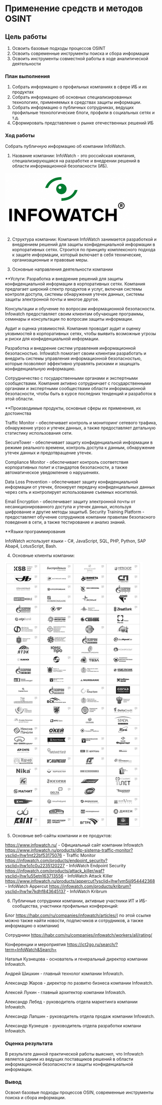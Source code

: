 # Применение средств и методов OSINT

## Цель работы

1. Освоить базовые подходы процессов OSINT
2. Освоить современные инструменты поиска и сбора информации
3. Освоить инструменты совместной работы в ходе аналитической деятельности

### План выполнения

1. Собрать информацию о профильных компаниях в сфере ИБ и их продуктах
2. Собрать информацию об основных специализированных технологиях, применяемых в средствах защиты информации.
3. Собрать информацию о публичных сотрудниках, ведущих профильные технологические блоги, профили в социальных сетях и т.д.
4. Сформировать представление о рынке отечественных решений ИБ

### Ход работы

Собрать публичную информацию об компании InfoWatch.

1. Название компании:
InfoWatch - это российская компания, специализирующаяся на разработке и внедрении решений в области информационной безопасности (ИБ). 

![](skrin/1.png)

2. Структура компании:
Компания InfoWatch занимается разработкой и внедрением решений для защиты конфиденциальной информации в корпоративных сетях. Строится по принципу комплексного подхода к защите информации, который включает в себя технические, организационные и правовые меры.

3. Основные направления деятельности компании

**Услуги: 
Разработка и внедрение решений для защиты конфиденциальной информации в корпоративных сетях. Компания предлагает широкий спектр продуктов и услуг, включая системы контроля доступа, системы обнаружения утечек данных, системы защиты электронной почты и многое другое.

Консультации и обучение по вопросам информационной безопасности. Infowatch предоставляет своим клиентам обучающие программы, семинары и консультации по вопросам защиты информации.

Аудит и оценка уязвимостей. Компания проводит аудит и оценку уязвимостей в корпоративных сетях, чтобы выявить возможные угрозы и риски для конфиденциальной информации.

Разработка и внедрение систем управления информационной безопасностью. Infowatch помогает своим клиентам разработать и внедрить системы управления информационной безопасностью, которые позволяют эффективно управлять рисками и защищать конфиденциальную информацию.

Сотрудничество с государственными органами и экспертными сообществами. Компания активно сотрудничает с государственными органами и экспертными сообществами области информационной безопасности, чтобы быть в курсе последних тенденций и разработок в этой области.

**Производимые продукты, основные сферы их применения, их достоинства

Traffic Monitor - обеспечивает контроль и мониторинг сетевого трафика, обнаружение угроз и утечек данных, а также предоставляет детальную статистику использования сети.

SecureTower - обеспечивает защиту конфиденциальной информации в режиме реального времени, контроль доступа к данным, обнаружение утечек данных и предотвращение утечек.

Compliance Monitor - обеспечивает контроль соответствия корпоративных полит и стандартов безопасности, а также автоматическое уведомление о нарушениях.

Data Loss Prevention - обеспечивает защиту конфиденциальной информации от утечек, блокирует передачу конфиденциальных данных через сеть и контролирует использование съемных носителей.

Email Encryption - обеспечивает защиту электронной почты от несанкционированного доступа и утечек данных, используя шифрование и другие методы защиты6. Security Training Platform - предоставляет обучение сотрудников компании правилам безопасного поведения в сети, а также тестирование и анализ знаний.

**Языки программирования

InfoWatch использует языки -  C#, JavaScript, SQL, PHP, Python, SAP Abap4, LotusScript, 
Bash.

4. Основные клиенты компании:

![](skrin/2.png)

5. Основные веб-сайты компании и ее продуктов:

https://www.infowatch.ru/ - Официальный сайт компании Infowatch
https://www.infowatch.ru/products/dlp-sistema-traffic-monitor?ysclid=lhw1mt22bf53175076 - Traffic Monitor
https://infowatch.com/products/endpoint_security?ysclid=lhw1o1c0u2235120227 - InfoWatch Endpoint Security
https://infowatch.com/products/attack_killer/waf?ysclid=lhw1u55etn163713556 - InfoWatch Attack Killer
https://www.infowatch.ru/products/appercut?ysclid=lhw1vm5ijj954442368 - InfoWatch Appercut
https://infowatch.com/products/kribrum?ysclid=lhw1w7kdhf843645137 - InfoWatch Kribrum

6. Публичные сотрудники компании, активные участники ИТ и ИБ-сообщества, участники профильных конференций:

Блог https://habr.com/ru/companies/infowatch/articles/( по этой ссылке можно также найти новости, подписчиков и сотрудников, а также информацию о компании)

Сотрудники https://habr.com/ru/companies/infowatch/workers/all/rating/

Конференции и мероприятия https://ict2go.ru/search/?term=InfoWatch&Search=

Наталья Кузнецова - основатель и генеральный директор компании Infowatch.

Андрей Шишкин - главный технолог компании Infowatch.

Александр Жаров - директор по развитю бизнеса компании Infowatch.

Алексей Лукин - главный архитектор компании Infowatch.

Александр Лебед - руководитель отдела маркетинга компании Infowatch.

Александр Лапшин - руководитель отдела продаж компании Infowatch.

Александр Кузнецов - руководитель отдела разработки компани Infowatch.

### Оценка результата

В результате данной практической работы выяснил, что Infowatch является одним из ведущих поставщиков решений в области информационной безопасности и защиты конфиденциальной информации.

### Вывод

Освоил базовые подходы процессов OSIN, современные инструменты поиска и сбора информации.
